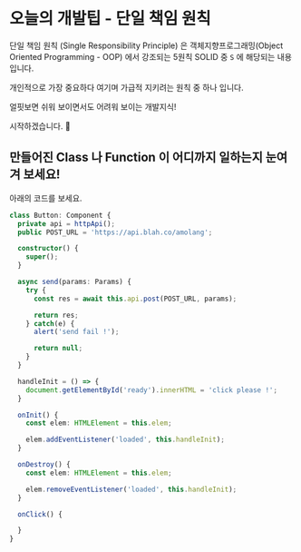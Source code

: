 # 오늘의 개발팁 - 단일 책임 원칙

단일 책임 원칙 (Single Responsibility Principle) 은 객체지향프로그래밍(Object Oriented Programming - OOP) 에서 강조되는 5원칙 SOLID 중 `S` 에 해당되는 내용입니다.

개인적으로 가장 중요하다 여기며 가급적 지키려는 원칙 중 하나 입니다.

얼핏보면 쉬워 보이면서도 어려워 보이는 개발지식!

시작하겠습니다. 🙂

## 만들어진 Class 나 Function 이 어디까지 일하는지 눈여겨 보세요!

아래의 코드를 보세요.

```ts
class Button: Component {
  private api = httpApi();
  public POST_URL = 'https://api.blah.co/amolang';

  constructor() {
    super();
  }

  async send(params: Params) {
    try {
      const res = await this.api.post(POST_URL, params);

      return res;
    } catch(e) {
      alert('send fail !');

      return null;
    }
  }

  handleInit = () => {
    document.getElementById('ready').innerHTML = 'click please !';
  }

  onInit() {
    const elem: HTMLElement = this.elem;

    elem.addEventListener('loaded', this.handleInit);
  }

  onDestroy() {
    const elem: HTMLElement = this.elem;

    elem.removeEventListener('loaded', this.handleInit);
  }

  onClick() {

  }
}
```
